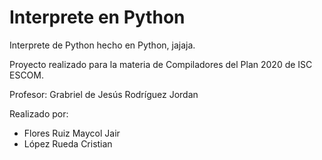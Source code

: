 # Interprete en Python

Interprete de Python hecho en Python, jajaja.

Proyecto realizado para la materia de Compiladores del Plan 2020 de ISC ESCOM.

Profesor: Grabriel de Jesús Rodríguez Jordan 

Realizado por:
 - Flores Ruiz Maycol Jair
 - López Rueda Cristian